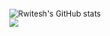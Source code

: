 ![Rwitesh's GitHub stats](https://github-readme-stats.vercel.app/api?username=rwiteshbera&theme=highcontrast&show_icons=true)
<br/>
![](https://komarev.com/ghpvc/?username=rwiteshbera&color=brightgreen)
